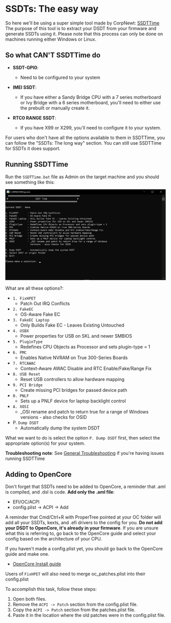 # SSDTs: The easy way

So here we'll be using a super simple tool made by CorpNewt: [SSDTTime](https://github.com/corpnewt/SSDTTime)
The purpose of this tool is to extract your DSDT from your firmware and generate SSDTs using it. Please note that this process can only be done on machines running either Windows or Linux.

## So what **CAN'T** SSDTTime do

* **SSDT-GPI0**:
  * Need to be configured to your system

* **IMEI SSDT**:
  * If you have either a Sandy Bridge CPU with a 7 series motherboard or Ivy Bridge with a 6 series motherboard, you'll need to either use the prebuilt or manually create it.

* **RTC0 RANGE SSDT**:
  * If you have X99 or X299, you'll need to configure it to your system.

For users who don't have all the options available to them in SSDTTime, you can follow the "SSDTs: The long way" section. You can still use SSDTTime for SSDTs it does support.

## Running SSDTTime

Run the `SSDTTime.bat` file as Admin on the target machine and you should see something like this:

![](../images/ssdt-easy-md/ssdttime.png)

What are all these options?:

* `1. FixHPET`
  * Patch Out IRQ Conflicts
* `2. FakeEC`
  * OS-Aware Fake EC
* `3. FakeEC Laptop`
  * Only Builds Fake EC - Leaves Existing Untouched
* `4. USBX`
  * Power properties for USB on SKL and newer SMBIOS
* `5. PluginType`
  * Redefines CPU Objects as Processor and sets plugin-type = 1
* `6. PMC`
  * Enables Native NVRAM on True 300-Series Boards
* `7. RTCAWAC`
  * Context-Aware AWAC Disable and RTC Enable/Fake/Range Fix
* `8. USB Reset`
  * Reset USB controllers to allow hardware mapping
* `9. PCI Bridge`
  * Create missing PCI bridges for passed device path
* `0. PNLF`
  * Sets up a PNLF device for laptop backlight control
* `A. XOSI`
  * _OSI rename and patch to return true for a range of Windows versions - also checks for OSID
* P. `Dump DSDT`
  * Automatically dump the system DSDT

What we want to do is select the option `P. Dump DSDT` first, then select the appropriate option(s) for your system.


**Troubleshooting note**: See [General Troubleshooting](https://dortania.github.io/OpenCore-Install-Guide/troubleshooting/troubleshooting.html) if you're having issues running SSDTTime

## Adding to OpenCore

Don't forget that SSDTs need to be added to OpenCore, a reminder that .aml is compiled, and .dsl is code. **Add only the .aml file**:

* EFI/OC/ACPI
* config.plist -> ACPI -> Add

A reminder that Cmd/Ctrl+R with ProperTree pointed at your OC folder will add all your SSDTs, kexts, and .efi drivers to the config for you. **Do not add your DSDT to OpenCore, it's already in your firmware**. If you are unsure what this is referring to, go back to the OpenCore guide and select your config based on the architecture of your CPU.

If you haven't made a config.plist yet, you should go back to the OpenCore guide and make one.

* [OpenCore Install guide](https://dortania.github.io/OpenCore-Install-Guide/)

Users of `FixHPET` will also need to merge oc_patches.plist into their config.plist

To accomplish this task, follow these steps:
1. Open both files.
2. Remove the `ACPI -> Patch` section from the config.plist file.
3. Copy the `ACPI -> Patch` section from the patches.plist file.
4. Paste it in the location where the old patches were in the config.plist file.
